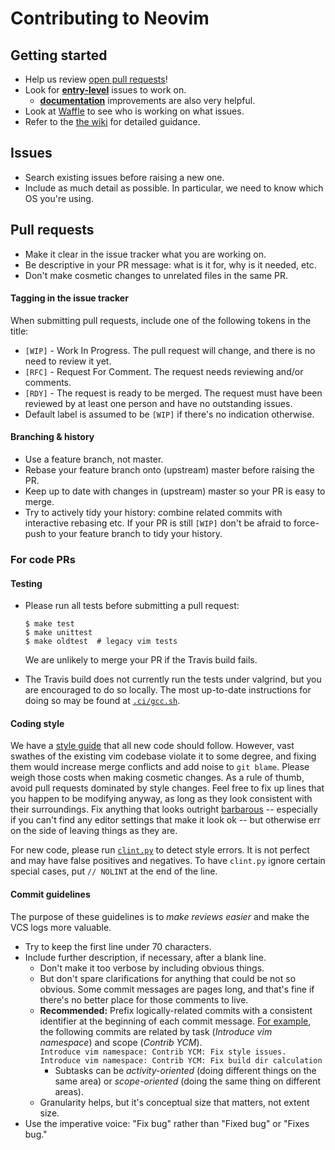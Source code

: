 # Contributing to Neovim

## Getting started

- Help us review [open pull requests](https://github.com/neovim/neovim/pulls)!
- Look for [**entry-level**][entry] issues to work on.
    - [**documentation**](https://github.com/neovim/neovim/labels/documentation)
      improvements are also very helpful.
- Look at [Waffle][waffle] to see who is working on what issues.
- Refer to the [the wiki][wiki] for detailed guidance.

## Issues

- Search existing issues before raising a new one.
- Include as much detail as possible. In particular, we need to know which
  OS you're using.

## Pull requests

- Make it clear in the issue tracker what you are working on.
- Be descriptive in your PR message: what is it for, why is it needed, etc.
- Don't make cosmetic changes to unrelated files in the same PR.

#### Tagging in the issue tracker

When submitting pull requests, include one of the following tokens in the title:

* `[WIP]` - Work In Progress. The pull request will change, and there is no need
  to review it yet.
* `[RFC]` - Request For Comment. The request needs reviewing and/or comments.
* `[RDY]` - The request is ready to be merged. The request must have been
  reviewed by at least one person and have no outstanding issues.
* Default label is assumed to be `[WIP]` if there's no indication otherwise.

#### Branching & history

- Use a feature branch, not master.
- Rebase your feature branch onto (upstream) master before raising the PR.
- Keep up to date with changes in (upstream) master so your PR is easy to merge.
- Try to actively tidy your history: combine related commits with interactive
  rebasing etc. If your PR is still `[WIP]` don't be afraid to force-push to
  your feature branch to tidy your history.

### For code PRs

#### Testing

- Please run all tests before submitting a pull request:

    ```shell
    $ make test
    $ make unittest
    $ make oldtest  # legacy vim tests
    ```
  We are unlikely to merge your PR if the Travis build fails.
- The Travis build does not currently run the tests under valgrind, but you
  are encouraged to do so locally. The most up-to-date instructions for doing so
  may be found at [`.ci/gcc.sh`][ci-gcc].

#### Coding style

We have a [style guide][style] that all new code should follow. However, vast
swathes of the existing vim codebase violate it to some degree, and fixing
them would increase merge conflicts and add noise to `git blame`. Please weigh
those costs when making cosmetic changes. As a rule of thumb, avoid pull
requests dominated by style changes. Feel free to fix up lines that you happen
to be modifying anyway, as long as they look consistent with their
surroundings. Fix anything that looks outright
[barbarous](http://www.orwell.ru/library/essays/politics/english/e_polit) --
especially if you can't find any editor settings that make it look ok -- but
otherwise err on the side of leaving things as they are.

For new code, please run [`clint.py`][clint] to detect style errors. It is not
perfect and may have false positives and negatives. To have `clint.py` ignore
certain special cases, put `// NOLINT` at the end of the line.

#### Commit guidelines

The purpose of these guidelines is to *make reviews easier* and make the VCS logs more valuable.

- Try to keep the first line under 70 characters.
- Include further description, if necessary, after a blank line.
    - Don't make it too verbose by including obvious things.
    - But don't spare clarifications for anything that could be not so obvious.
      Some commit messages are pages long, and that's fine if there's no better
      place for those comments to live.
    - **Recommended:** Prefix logically-related commits with a consistent
      identifier at the beginning of each commit message.
      [For example](https://github.com/neovim/neovim/commits?author=elmart),
      the following commits are related by task (*Introduce vim namespace*) and
      scope (*Contrib YCM*).
      <br/> `Introduce vim namespace: Contrib YCM: Fix style issues.`
      <br/> `Introduce vim namespace: Contrib YCM: Fix build dir calculation`
        - Subtasks can be *activity-oriented* (doing different things on the same area)
          or *scope-oriented* (doing the same thing on different areas).
    - Granularity helps, but it's conceptual size that matters, not extent size.
- Use the imperative voice: "Fix bug" rather than "Fixed bug" or "Fixes bug."

[ci-gcc]: .ci/gcc.sh
[clint]: clint.py
[entry]: https://github.com/neovim/neovim/issues?labels=entry-level&state=open
[imperative]: http://tbaggery.com/2008/04/19/a-note-about-git-commit-messages.html
[style]: http://neovim.org/develop/style-guide.xml
[waffle]: https://waffle.io/neovim/neovim
[wiki]: https://github.com/neovim/neovim/wiki/Contributing
